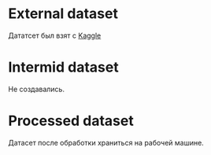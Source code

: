 # External dataset  
Дататсет был взят с [Kaggle](https://www.kaggle.com/c/dogs-vs-cats/data)  

# Intermid dataset  
Не создавались.  

# Processed dataset  
Датасет после обработки храниться на рабочей машине.
